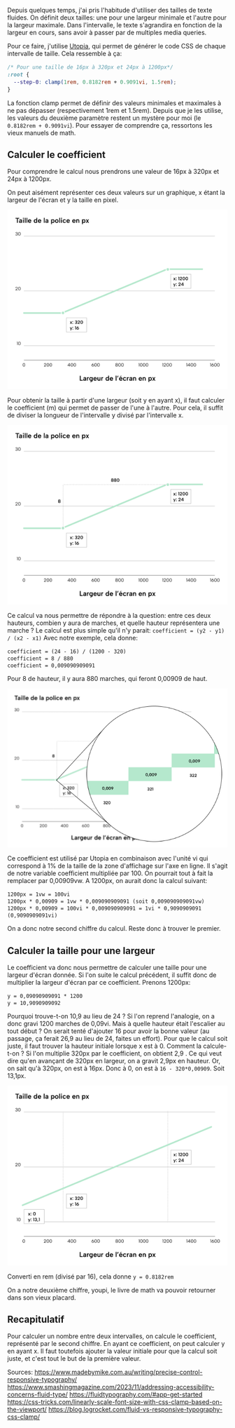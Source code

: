 Depuis quelques temps, j'ai pris l'habitude d'utiliser des tailles de texte fluides. On définit deux tailles: une pour une largeur minimale et l'autre pour la largeur maximale. Dans l'intervalle, le texte s'agrandira en fonction de la largeur en cours, sans avoir à passer par de multiples media queries.

Pour ce faire, j'utilise [Utopia](https://utopia.fyi/), qui permet de générer le code CSS de chaque intervalle de taille. Cela ressemble à ça:

```css
/* Pour une taille de 16px à 320px et 24px à 1200px*/
:root {
  --step-0: clamp(1rem, 0.8182rem + 0.9091vi, 1.5rem);
}
```

La fonction clamp permet de définir des valeurs minimales et maximales à ne pas dépasser (respectivement 1rem et 1.5rem).
Depuis que je les utilise, les valeurs du deuxième paramètre restent un mystère pour moi (le `0.8182rem + 0.9091vi`).
Pour essayer de comprendre ça, ressortons les vieux manuels de math.

## Calculer le coefficient

Pour comprendre le calcul nous prendrons une valeur de 16px à 320px et 24px à 1200px.

On peut aisément représenter ces deux valeurs sur un graphique, x étant la largeur de l'écran et y la taille en pixel.

![Une représentation graphique des deux points: le premier est à 320 d'abscisse et 16 d'ordonnée, et le second est à 1200 d'abscisse et 24 d'ordonnée](base_graph.png)

Pour obtenir la taille à partir d'une largeur (soit y en ayant x), il faut calculer le coefficient (m) qui permet de passer de l'une à l'autre. Pour cela, il suffit de diviser la longueur de l'intervalle y divisé par l'intervalle x.

![Le graphique montre la distance entre chaque point: 8 en ordonnée et 880 en abscisse.](graph_length.png)

Ce calcul va nous permettre de répondre à la question: entre ces deux hauteurs, combien y aura de marches, et quelle hauteur représentera une marche ?
Le calcul est plus simple qu'il n'y parait:
`coefficient = (y2 - y1) / (x2 - x1)`
Avec notre exemple, cela donne:

```
coefficient = (24 - 16) / (1200 - 320)
coefficient = 8 / 880
coefficient = 0,009090909091
```

Pour 8 de hauteur, il y aura 880 marches, qui feront 0,00909 de haut.

![Un zoom sur le graphique montre que pour chaque point d'ordonnée, le droite rejoignant les deux points montent de 0,009px](graph_scale.png)

Ce coefficient est utilisé par Utopia en combinaison avec l'unité vi qui correspond à 1% de la taille de la zone d'affichage sur l'axe en ligne. Il s'agit de notre variable coefficient multipliée par 100. On pourrait tout à fait la remplacer par 0,00909vw.
A 1200px, on aurait donc la calcul suivant:

```
1200px = 1vw = 100vi
1200px * 0,00909 = 1vw * 0,009090909091 (soit 0,009090909091vw)
1200px * 0,00909 = 100vi * 0,009090909091 = 1vi * 0,9090909091 (0,9090909091vi)
```

On a donc notre second chiffre du calcul. Reste donc à trouver le premier.

## Calculer la taille pour une largeur

Le coefficient va donc nous permettre de calculer une taille pour une largeur d'écran donnée. Si l'on suite le calcul précédent, il suffit donc de multiplier la largeur d'écran par ce coefficient. Prenons 1200px:

```
y = 0,09090909091 * 1200
y = 10,9090909092
```

Pourquoi trouve-t-on 10,9 au lieu de 24 ?
Si l'on reprend l'analogie, on a donc gravi 1200 marches de 0,09vi. Mais à quelle hauteur était l'escalier au tout début ?
On serait tenté d'ajouter 16 pour avoir la bonne valeur (au passage, ça ferait 26,9 au lieu de 24, faites un effort). Pour que le calcul soit juste, il faut trouver la hauteur initiale lorsque x est à 0. Comment la calcule-t-on ?
Si l'on multiplie 320px par le coefficient, on obtient 2,9 . Ce qui veut dire qu'en avançant de 320px en largeur, on a gravit 2,9px en hauteur. Or, on sait qu'à 320px, on est à 16px. Donc à 0, on est à `16 - 320*0,00909`. Soit 13,1px.

![Si la droite qui relie les deux points était infinie, elle aurait pour ordonnée 13,2 lorsqu'elle passerait par l'abscisse 0](graph_corrected.png)

Converti en rem (divisé par 16), cela donne
`y = 0.8182rem`

On a notre deuxième chiffre, youpi, le livre de math va pouvoir retourner dans son vieux placard.

## Recapitulatif

Pour calculer un nombre entre deux intervalles, on calcule le coefficient, représenté par le second chiffre.
En ayant ce coefficient, on peut calculer y en ayant x. Il faut toutefois ajouter la valeur initiale pour que la calcul soit juste, et c'est tout le but de la première valeur.

Sources:
https://www.madebymike.com.au/writing/precise-control-responsive-typography/
https://www.smashingmagazine.com/2023/11/addressing-accessibility-concerns-fluid-type/
https://fluidtypography.com/#app-get-started
https://css-tricks.com/linearly-scale-font-size-with-css-clamp-based-on-the-viewport/
https://blog.logrocket.com/fluid-vs-responsive-typography-css-clamp/
